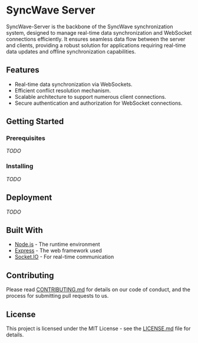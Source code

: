 # SyncWave Server

SyncWave-Server is the backbone of the SyncWave synchronization system, designed to manage real-time data synchronization and WebSocket connections efficiently. It ensures seamless data flow between the server and clients, providing a robust solution for applications requiring real-time data updates and offline synchronization capabilities.

## Features

- Real-time data synchronization via WebSockets.
- Efficient conflict resolution mechanism.
- Scalable architecture to support numerous client connections.
- Secure authentication and authorization for WebSocket connections.

## Getting Started

### Prerequisites

*TODO*

### Installing

*TODO*

## Deployment

*TODO*

## Built With

* [Node.js](https://nodejs.org/) - The runtime environment
* [Express](https://expressjs.com/) - The web framework used
* [Socket.IO](https://socket.io/) - For real-time communication

## Contributing

Please read [CONTRIBUTING.md](LINK_TO_YOUR_CONTRIBUTING_GUIDELINES) for details on our code of conduct, and the process for submitting pull requests to us.

## License

This project is licensed under the MIT License - see the [LICENSE.md](LICENSE.md) file for details.
